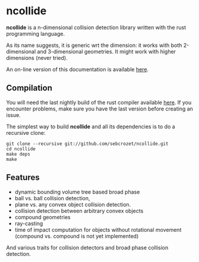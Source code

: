 ncollide
========

**ncollide** is a n-dimensional collision detection library written with the
rust programming language.

As its name suggests, it is generic wrt the dimension: it works with both
2-dimensional and 3-dimensional geometries.  It might work with higher
dimensions (never tried).

An on-line version of this documentation is available [here](http://ncollide.org).

## Compilation
You will need the last nightly build of the rust compiler available [here](http://www.rust-lang.org).
If you encounter problems, make sure you have the last version before creating an issue.

The simplest way to build **ncollide** and all its dependencies is to do a
recursive clone:


    git clone --recursive git://github.com/sebcrozet/ncollide.git
    cd ncollide
    make deps
    make

## Features
- dynamic bounding volume tree based broad phase
- ball vs. ball collision detection,
- plane vs. any convex object collision detection.
- collision detection between arbitrary convex objects
- compound geometries
- ray-casting
- time of impact computation  for objects without rotational movement (compound vs. compound is not
  yet implemented)

And various traits for collision detectors and broad phase collision detection.
